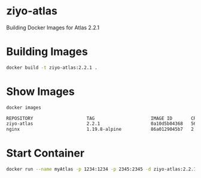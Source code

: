 # ziyo-atlas
Building Docker Images for Atlas 2.2.1 

# Building Images
```sh
docker build -t ziyo-atlas:2.2.1 .
```

# Show Images
```sh
docker images
```
```sh
REPOSITORY                    TAG                     IMAGE ID       CREATED          SIZE
ziyo-atlas                    2.2.1                   0a10d5b04368   56 minutes ago   237MB
nginx                         1.19.8-alpine           86a0129045b7   2 years ago      22.6MB
```

# Start Container
```sh
docker run --name myAtlas -p 1234:1234 -p 2345:2345 -d ziyo-atlas:2.2.1 
```

